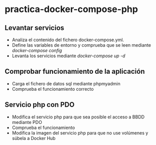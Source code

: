 # practica-docker-compose-php

## Levantar servicios

- Analiza el contenido del fichero docker-compose.yml.
- Define las variables de entorno y comprueba que se leen mediante *docker-compose config*
- Levanta los servicios mediante *docker-compose up -d*

## Comprobar funcionamiento de la aplicación

- Carga el fichero de datos sql mediante phpmyadmin
- Comprueba el funcionamiento correcto

## Servicio php con PDO

- Modifica el servicio php para que sea posible el acceso a BBDD mediante PDO
- Comprueba el funcionamiento
- Modifica la imagen del servicio php para que no use volúmenes y súbela a Docker Hub
